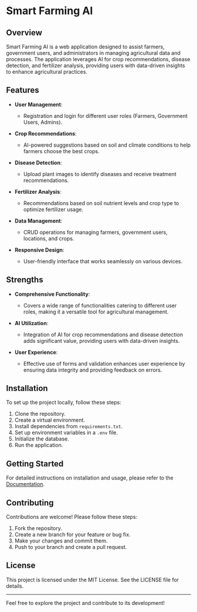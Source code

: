 # Smart Farming AI

## Overview
Smart Farming AI is a web application designed to assist farmers, government users, and administrators in managing agricultural data and processes. The application leverages AI for crop recommendations, disease detection, and fertilizer analysis, providing users with data-driven insights to enhance agricultural practices.

## Features
- **User  Management**: 
  - Registration and login for different user roles (Farmers, Government Users, Admins).
  
- **Crop Recommendations**: 
  - AI-powered suggestions based on soil and climate conditions to help farmers choose the best crops.

- **Disease Detection**: 
  - Upload plant images to identify diseases and receive treatment recommendations.

- **Fertilizer Analysis**: 
  - Recommendations based on soil nutrient levels and crop type to optimize fertilizer usage.

- **Data Management**: 
  - CRUD operations for managing farmers, government users, locations, and crops.

- **Responsive Design**: 
  - User-friendly interface that works seamlessly on various devices.

## Strengths
- **Comprehensive Functionality**: 
  - Covers a wide range of functionalities catering to different user roles, making it a versatile tool for agricultural management.

- **AI Utilization**: 
  - Integration of AI for crop recommendations and disease detection adds significant value, providing users with data-driven insights.

- **User  Experience**: 
  - Effective use of forms and validation enhances user experience by ensuring data integrity and providing feedback on errors.

## Installation
To set up the project locally, follow these steps:
1. Clone the repository.
2. Create a virtual environment.
3. Install dependencies from `requirements.txt`.
4. Set up environment variables in a `.env` file.
5. Initialize the database.
6. Run the application.

## Getting Started
For detailed instructions on installation and usage, please refer to the [Documentation](#).

## Contributing
Contributions are welcome! Please follow these steps:
1. Fork the repository.
2. Create a new branch for your feature or bug fix.
3. Make your changes and commit them.
4. Push to your branch and create a pull request.

## License
This project is licensed under the MIT License. See the LICENSE file for details.

---

Feel free to explore the project and contribute to its development!
